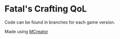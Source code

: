 # Fatal's Crafting QoL

Code can be found in branches for each game version.

Made using [MCreator](https://mcreator.net/)
